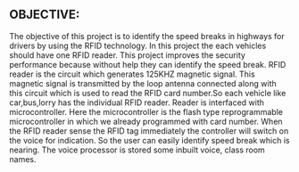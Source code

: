 ## OBJECTIVE:
   The objective of this project is to identify the speed breaks in highways for drivers by using the RFID technology. In this project the each vehicles should have one RFID reader. This project improves the security performance because without help they can identify the speed break. RFID reader is the circuit which generates 125KHZ magnetic signal. This magnetic signal is transmitted by the loop antenna connected along with this circuit which is used to read the RFID card number.So each vehicle like car,bus,lorry has the individual RFID reader. Reader is interfaced with microcontroller. Here the microcontroller is the flash type reprogrammable microcontroller in which we already programmed with card number. When the RFID reader sense the RFID tag immediately the controller will switch on the voice for indication. So the user can easily identify speed break which is nearing. The voice processor is stored some inbuilt voice, class room names.

